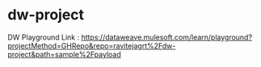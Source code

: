 # dw-project

DW Playground Link : https://dataweave.mulesoft.com/learn/playground?projectMethod=GHRepo&repo=ravitejagrt%2Fdw-project&path=sample%2Fpayload
